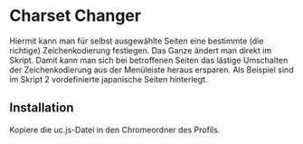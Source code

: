 # Charset Changer
Hiermit kann man für selbst ausgewählte Seiten eine bestimmte (die richtige) Zeichenkodierung festlegen. Das Ganze ändert man direkt im Skript. 
Damit kann man sich bei betroffenen Seiten das lästige Umschalten der Zeichenkodierung aus der Menüleiste heraus ersparen. Als Beispiel sind im 
Skript 2 vordefinierte japanische Seiten hinterlegt.

## Installation
Kopiere die uc.js-Datei in den Chromeordner des Profils.
